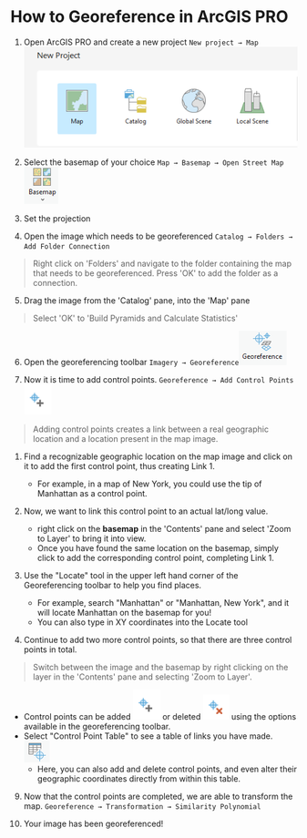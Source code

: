 # How to Georeference in ArcGIS PRO

1. Open ArcGIS PRO and create a new project `New project → Map` ![Screenshot of new map icon](media/1.PNG)

2. Select the basemap of your choice `Map → Basemap → Open Street Map` ![Screenshot of basemap icon](media/basemap.PNG)

3. Set the projection

4. Open the image which needs to be georeferenced `Catalog → Folders → Add Folder Connection `
> Right click on 'Folders' and navigate to the folder containing the map that needs to be georeferenced. Press 'OK' to add the folder as a connection.

5. Drag the image from the 'Catalog' pane, into the 'Map' pane
> Select 'OK' to 'Build Pyramids and Calculate Statistics'

6. Open the georeferencing toolbar `Imagery → Georeference`![Screenshot of start georeferencing icon](media/georeference_button.PNG)

7. Now it is time to add control points. `Georeference → Add Control Points` ![Screenshot of add ctrl points icon](media/add_cp.PNG)
> Adding control points creates a link between a real geographic location and a location present in the map image.
1. Find a recognizable geographic location on the map image and click on it to add the first control point, thus creating Link 1.
    * For example, in a map of New York, you could use the tip of Manhattan as a control point. 
2. Now, we want to link this control point to an actual lat/long value.
    * right click on the **basemap** in the 'Contents' pane and select 'Zoom to Layer' to bring it into view.
    * Once you have found the same location on the basemap, simply click to add the corresponding control point, completing Link 1.
3. Use the "Locate" tool in the upper left hand corner of the Georeferencing toolbar to help you find places. 
    * For example, search "Manhattan" or "Manhattan, New York", and it will locate Manhattan on the basemap for you!
    * You can also type in XY coordinates into the Locate tool

8. Continue to add two more control points, so that there are three control points in total.
> Switch between the image and the basemap by right clicking on the layer in the 'Contents' pane and selecting 'Zoom to Layer'.
* Control points can be added ![Screenshot of add ctrl points icon](media/add_cp.PNG) or deleted ![Screenshot of delete ctrl points icon](media/delete_cp.PNG) using the options available in the georeferencing toolbar. 
* Select "Control Point Table" to see a table of links you have made.![Screenshot of add ctrl point table icon](media/open_cp_table.PNG)
    - Here, you can also add and delete control points, and even alter their geographic coordinates directly from within this table.

9. Now that the control points are completed, we are able to transform the map. `Georeference → Transformation → Similarity Polynomial`

10. Your image has been georeferenced! 


